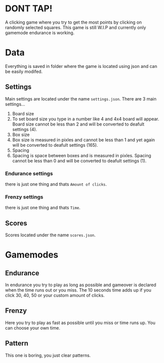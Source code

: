 # DONT TAP!
A clicking game where you try to get the most points by clicking on randomly selected squares.
This game is still W.I.P and currently only gamemode endurance is working.
# Data
Everything is saved in folder where the game is located using json and can be easily modifed.
## Settings
Main settings are located under the name `settings.json`.
There are 3 main settings...
1. Board size
  1. To set board size you type in a number like 4 and 4x4 board will appear. Board size cannot be less than 2 and will be converted to deafult settings (4).
2. Box size
  2. Box size is measured in pixles and cannot be less than 1 and yet again will be converted to deafult settings (165).
3. Spacing
  3. Spacing is space between boxes and is measured in pixles. Spacing cannot be less than 0 and will be converted to deafult settings (1).
### Endurance settings
there is just one thing and thats `Amount of clicks`.
### Frenzy settings
there is just one thing and thats `Time`.
## Scores
Scores located under the name `scores.json`.
# Gamemodes
## Endurance
In endurance you try to play as long as possible and gameover is declared when the time runs out or you miss. The 10 seconds time adds up if you click 30, 40, 50 or your custom amount of clicks.
## Frenzy
Here you try to play as fast as possible until you miss or time runs up. You can choose your own time.
## Pattern
This one is boring, you just clear patterns.

